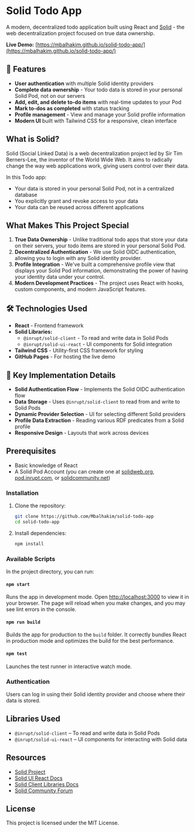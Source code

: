 # Solid Todo App

A modern, decentralized todo application built using React and [Solid](https://solidproject.org/) - the web decentralization project focused on true data ownership.

**Live Demo:** [https://mbalhakim.github.io/solid-todo-app/](https://mbalhakim.github.io/solid-todo-app/)

## 🌟 Features

- **User authentication** with multiple Solid identity providers
- **Complete data ownership** - Your todo data is stored in your personal Solid Pod, not on our servers
- **Add, edit, and delete to-do items** with real-time updates to your Pod
- **Mark to-dos as completed** with status tracking
- **Profile management** - View and manage your Solid profile information
- **Modern UI** built with Tailwind CSS for a responsive, clean interface

## What is Solid?

Solid (Social Linked Data) is a web decentralization project led by Sir Tim Berners-Lee, the inventor of the World Wide Web. It aims to radically change the way web applications work, giving users control over their data.

In this Todo app:
- Your data is stored in your personal Solid Pod, not in a centralized database
- You explicitly grant and revoke access to your data
- Your data can be reused across different applications

##  What Makes This Project Special

1. **True Data Ownership** - Unlike traditional todo apps that store your data on their servers, your todo items are stored in your personal Solid Pod.
2. **Decentralized Authentication** - We use Solid OIDC authentication, allowing you to login with any Solid identity provider.
3. **Profile Integration** - We've built a comprehensive profile view that displays your Solid Pod information, demonstrating the power of having your identity data under your control.
4. **Modern Development Practices** - The project uses React with hooks, custom components, and modern JavaScript features.

## 🛠️ Technologies Used

-   **React** - Frontend framework
-   **Solid Libraries:**
    -   `@inrupt/solid-client` - To read and write data in Solid Pods
    -   `@inrupt/solid-ui-react` - UI components for Solid integration
-   **Tailwind CSS** - Utility-first CSS framework for styling
-   **GitHub Pages** - For hosting the live demo

## 📝 Key Implementation Details

-   **Solid Authentication Flow** - Implements the Solid OIDC authentication flow
-   **Data Storage** - Uses `@inrupt/solid-client` to read from and write to Solid Pods
-   **Dynamic Provider Selection** - UI for selecting different Solid providers
-   **Profile Data Extraction** - Reading various RDF predicates from a Solid profile
-   **Responsive Design** - Layouts that work across devices
## Prerequisites

- Basic knowledge of React
- A Solid Pod Account (you can create one at [solidweb.org](https://solidweb.org), [pod.inrupt.com](https://pod.inrupt.com/), or [solidcommunity.net](https://solidcommunity.net/))

### Installation
1. Clone the repository:
   ```bash
   git clone https://github.com/Mbalhakim/solid-todo-app
   cd solid-todo-app
   ```
2. Install dependencies:
   ```bash
   npm install
   ```

### Available Scripts
In the project directory, you can run:

#### `npm start`
Runs the app in development mode. Open [http://localhost:3000](http://localhost:3000) to view it in your browser.
The page will reload when you make changes, and you may see lint errors in the console.

#### `npm run build`
Builds the app for production to the `build` folder. It correctly bundles React in production mode and optimizes the build for the best performance.

#### `npm test`
Launches the test runner in interactive watch mode.

### Authentication
Users can log in using their Solid identity provider and choose where their data is stored.

## Libraries Used
- `@inrupt/solid-client` – To read and write data in Solid Pods
- `@inrupt/solid-ui-react` – UI components for interacting with Solid data

## Resources

-   [Solid Project](https://solidproject.org)
-   [Solid UI React Docs](https://www.npmjs.com/package/@inrupt/solid-ui-react)
-   [Solid Client Libraries Docs](https://www.npmjs.com/package/@inrupt/solid-client)
-   [Solid Community Forum](https://forum.solidproject.org/)

## License

This project is licensed under the MIT License.
